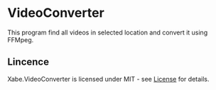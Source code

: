 # VideoConverter

This program find all videos in selected location and convert it using FFMpeg.

## Lincence ## 

Xabe.VideoConverter is licensed under MIT - see [License](LICENSE.md) for details.
